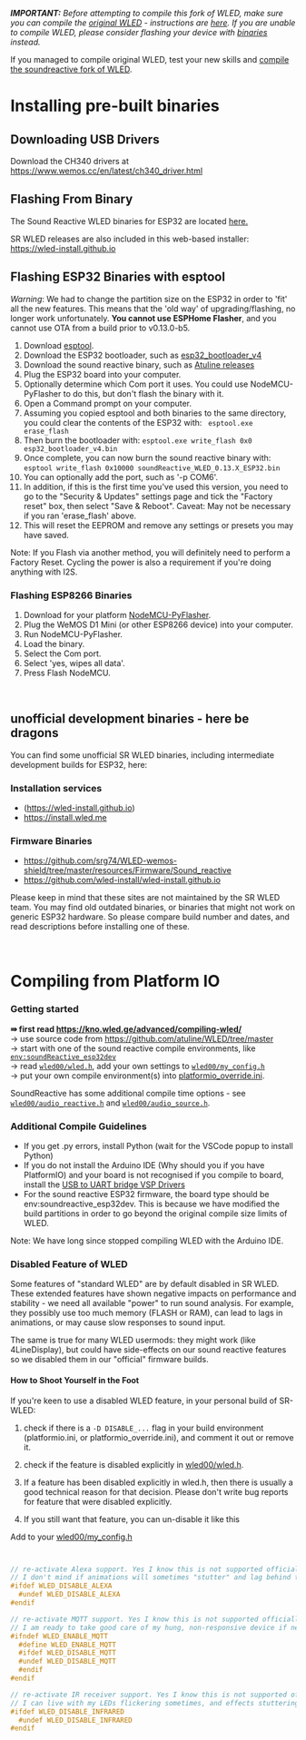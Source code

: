 

***IMPORTANT:*** _Before attempting to compile this fork of WLED, make sure you can compile the [original WLED](https://github.com/Aircoookie/WLED) - instructions are [here](https://kno.wled.ge/advanced/compiling-wled/). 
If you are unable to compile WLED, please consider flashing your device with [binaries](https://github.com/atuline/WLED/releases/latest) instead._

If you managed to compile original WLED, test your new skills and [compile the soundreactive fork of WLED](https://github.com/atuline/WLED/wiki/Installing-and-Compiling#getting-started).


# Installing pre-built binaries

## Downloading USB Drivers

Download the CH340 drivers at https://www.wemos.cc/en/latest/ch340_driver.html


## Flashing From Binary

The Sound Reactive WLED binaries for ESP32 are located [here.](https://github.com/atuline/WLED/releases)

SR WLED releases are also included in this web-based installer: https://wled-install.github.io
 
## Flashing ESP32 Binaries with esptool

_Warning_: We had to change the partition size on the ESP32 in order to 'fit' all the new features. This means that the 'old way' of upgrading/flashing, no longer work unfortunately. **You cannot use ESPHome Flasher**, and you cannot use OTA from a build prior to v0.13.0-b5.

1. Download [esptool](https://github.com/espressif/esptool).
1. Download the ESP32 bootloader, such as [esp32_bootloader_v4](https://github.com/Aircoookie/WLED/releases/download/v0.13.3/esp32_bootloader_v4.bin)
1. Download the sound reactive binary, such as [Atuline releases](https://github.com/atuline/WLED/releases)
1. Plug the ESP32 board into your computer.
1. Optionally determine which Com port it uses. You could use NodeMCU-PyFlasher to do this, but don't flash the binary with it.
1. Open a Command prompt on your computer.
1. Assuming you copied esptool and both binaries to the same directory, you could clear the contents of the ESP32 with:
    ` esptool.exe erase_flash`
1. Then burn the bootloader with:
    `esptool.exe write_flash 0x0 esp32_bootloader_v4.bin`
1. Once complete, you can now burn the sound reactive binary with:
    `esptool write_flash 0x10000 soundReactive_WLED_0.13.X_ESP32.bin`
1. You can optionally add the port, such as '-p COM6'.
1. In addition, if this is the first time you've used this version, you need to go to the "Security & Updates" settings page and tick the "Factory reset" box, then select "Save & Reboot". Caveat: May not be necessary if you ran 'erase_flash' above.
1. This will reset the EEPROM and remove any settings or presets you may have saved.

Note: If you Flash via another method, you will definitely need to perform a Factory Reset. Cycling the power is also a requirement if you're doing anything with I2S.

### Flashing ESP8266 Binaries

1.  Download for your platform [NodeMCU-PyFlasher](https://github.com/marcelstoer/nodemcu-pyflasher/releases).
1.  Plug the WeMOS D1 Mini (or other ESP8266 device) into your computer.
1.  Run NodeMCU-PyFlasher.
1.  Load the binary.
1.  Select the Com port.
1.  Select 'yes, wipes all data'.
1.  Press Flash NodeMCU.


<br/>

## unofficial development binaries - here be dragons
You can find some unofficial SR WLED binaries, including intermediate development builds for ESP32, here:

### Installation services
* (https://wled-install.github.io)
* <https://install.wled.me>

### Firmware Binaries
* https://github.com/srg74/WLED-wemos-shield/tree/master/resources/Firmware/Sound_reactive 
* https://github.com/wled-install/wled-install.github.io

Please keep in mind that these sites are not maintained by the SR WLED team. 
You may find old outdated binaries, or binaries that might not work on generic ESP32 hardware. So please compare build number and dates, and read descriptions before installing one of these.

<br/>


# Compiling from Platform IO

### Getting started

<b>&rAarr; first read https://kno.wled.ge/advanced/compiling-wled/ </b> <br/>
  &rarr; use source code from https://github.com/atuline/WLED/tree/master<br/>
  &rarr; start with one of the sound reactive compile environments, like  [`env:soundReactive_esp32dev`](https://github.com/atuline/WLED/blob/3752b78d3b845f722ba043d92007cc79aa811561/platformio.ini#L444)<br/>
  &rarr; read [`wled00/wled.h`](https://github.com/atuline/WLED/blob/master/wled00/wled.h#L16), add your own settings to [`wled00/my_config.h`](https://github.com/atuline/WLED/blob/master/wled00/my_config_sample.h#L4) <br/>
  &rarr; put your own compile environment(s) into [platformio_override.ini](https://github.com/atuline/WLED/blob/master/platformio_override.ini.sample).

SoundReactive has some additional compile time options - see [`wled00/audio_reactive.h`](https://github.com/atuline/WLED/blob/master/wled00/audio_reactive.h#L27) and [`wled00/audio_source.h`](https://github.com/atuline/WLED/blob/3752b78d3b845f722ba043d92007cc79aa811561/wled00/audio_source.h#L20).


### Additional Compile Guidelines
* If you get .py errors, install Python (wait for the VSCode popup to install Python)
* If you do not install the Arduino IDE (Why should you if you have PlatformIO) and your board is not recognised if you compile to board, install the [USB to UART bridge VSP Drivers](https://www.silabs.com/developers/usb-to-uart-bridge-vcp-drivers)
* For the sound reactive ESP32 firmware, the board type should be env:soundreactive_esp32dev. This is because we have modified the build partitions in order to go beyond the original compile size limits of WLED.

Note: We have long since stopped compiling WLED with the Arduino IDE.

### Disabled Feature of WLED
Some features of "standard WLED" are by default disabled in SR WLED. These extended features have shown negative impacts on performance and stability - we need all available "power" to run sound analysis. For example, they possibly use too much memory (FLASH or RAM), can lead to lags in animations, or may cause slow responses to sound input. 

The same is true for many WLED usermods: they might work (like 4LineDisplay), but could have side-effects on our sound reactive features so we disabled them in our "official" firmware builds.


#### How to Shoot Yourself in the Foot

If you're keen to use a disabled WLED feature, in your personal build of SR-WLED:

1. check if there is a `-D DISABLE_...` flag in your build environment (platformio.ini, or platformio_override.ini), and comment it out or remove it.
2. check if the feature is disabled explicitly in [wled00/wled.h](https://github.com/atuline/WLED/blob/master/wled00/wled.h#L34).
3. If a feature has been disabled explicitly in wled.h, then there is usually a good technical reason for that decision. Please don't write bug reports for feature that were disabled explicitly.

4. If you still want that feature, you can un-disable it like this 

Add to your [wled00/my_config.h](https://github.com/atuline/WLED/blob/master/wled00/my_config_sample.h#L4)
```C++


// re-activate Alexa support. Yes I know this is not supported officially. 
// I don't mind if animations will sometimes "stutter" and lag behind the sound.
#ifdef WLED_DISABLE_ALEXA
  #undef WLED_DISABLE_ALEXA
#endif

// re-activate MQTT support. Yes I know this is not supported officially. 
// I am ready to take good care of my hung, non-responsive device if necessary.
#ifndef WLED_ENABLE_MQTT
  #define WLED_ENABLE_MQTT
  #ifdef WLED_DISABLE_MQTT
  #undef WLED_DISABLE_MQTT
  #endif
#endif

// re-activate IR receiver support. Yes I know this is not supported officially. 
// I can live with my LEDs flickering sometimes, and effects stuttering randomly.
#ifdef WLED_DISABLE_INFRARED
  #undef WLED_DISABLE_INFRARED
#endif


```
